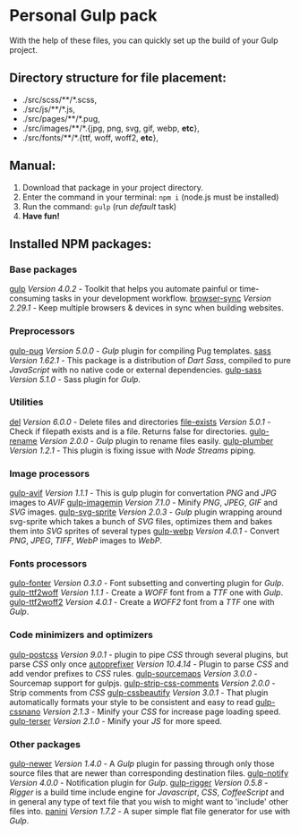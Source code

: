 # Personal Gulp pack
With the help of these files, you can quickly set up the build of your Gulp project.

## Directory structure for file placement:
- ./src/scss/\*\*/\*.scss, 
- ./src/js/\*\*/\*.js, 
- ./src/pages/\*\*/\*.pug, 
- ./src/images/\*\*/\*.{jpg, png, svg, gif, webp, **etc**}, 
- ./src/fonts/\*\*/\*.{ttf, woff, woff2, **etc**}, 

## Manual:
1. Download that package in your project directory.
2. Enter the command in your terminal: `npm i` (node.js must be installed)
3. Run the command: `gulp` (run *default* task)
4. **Have fun!**


## Installed NPM packages:

### Base packages
[gulp](https://www.npmjs.com/package/gulp) *Version 4.0.2* - Toolkit that helps you automate painful or time-consuming tasks in your development workflow.
[browser-sync](https://www.npmjs.com/package/browser-sync) *Version 2.29.1* - Keep multiple browsers & devices in sync when building websites.

### Preprocessors
[gulp-pug](https://www.npmjs.com/package/gulp-pug) *Version 5.0.0* - *Gulp* plugin for compiling Pug templates.
[sass](https://www.npmjs.com/package/sass) *Version 1.62.1* - This package is a distribution of *Dart Sass*, compiled to pure *JavaScript* with no native code or external dependencies.
[gulp-sass](https://www.npmjs.com/package/gulp-sass) *Version 5.1.0* - Sass plugin for *Gulp*.

### Utilities
[del](https://www.npmjs.com/package/del) *Version 6.0.0* - Delete files and directories 
[file-exists](https://www.npmjs.com/package/file-exists) *Version 5.0.1* - Check if filepath exists and is a file. Returns false for directories.
[gulp-rename](https://www.npmjs.com/package/gulp-rename) *Version 2.0.0* - *Gulp* plugin to rename files easily.
[gulp-plumber](https://www.npmjs.com/package/gulp-plumber) *Version 1.2.1* - This plugin is fixing issue with *Node Streams* piping.

### Image processors
[gulp-avif](https://www.npmjs.com/package/gulp-avif) *Version 1.1.1* - This is gulp plugin for convertation *PNG* and *JPG* images to *AVIF*
[gulp-imagemin](https://www.npmjs.com/package/gulp-imagemin) *Version 7.1.0* - Minify *PNG*, *JPEG*, *GIF* and *SVG* images.
[gulp-svg-sprite](https://www.npmjs.com/package/gulp-svg-sprite) *Version 2.0.3* - *Gulp* plugin wrapping around svg-sprite which takes a bunch of *SVG* files, optimizes them and bakes them into *SVG* sprites of several types
[gulp-webp](https://www.npmjs.com/package/gulp-webp) *Version 4.0.1* - Convert *PNG*, *JPEG*, *TIFF*, *WebP* images to *WebP*.

### Fonts processors
[gulp-fonter](https://www.npmjs.com/package/gulp-fonter) *Version 0.3.0* - Font subsetting and converting plugin for *Gulp*.
[gulp-ttf2woff](https://www.npmjs.com/package/gulp-ttf2woff) *Version 1.1.1* - Create a *WOFF* font from a *TTF* one with *Gulp*.
[gulp-ttf2woff2](https://www.npmjs.com/package/gulp-ttf2woff2) *Version 4.0.1* - Create a *WOFF2* font from a *TTF* one with *Gulp*.

### Code minimizers and optimizers
[gulp-postcss](https://www.npmjs.com/package/gulp-postcss) *Version 9.0.1* - plugin to pipe *CSS* through several plugins, but parse *CSS* only once
[autoprefixer](https://www.npmjs.com/package/autoprefixer) *Version 10.4.14* - Plugin to parse *CSS* and add vendor prefixes to *CSS* rules.
[gulp-sourcemaps](https://www.npmjs.com/package/gulp-sourcemaps) *Version 3.0.0* - Sourcemap support for gulpjs.
[gulp-strip-css-comments](https://www.npmjs.com/package/gulp-strip-css-comments) *Version 2.0.0* - Strip comments from *CSS*
[gulp-cssbeautify](https://www.npmjs.com/package/gulp-cssbeautify) *Version 3.0.1* - That plugin automatically formats your style to be consistent and easy to read
[gulp-cssnano](https://www.npmjs.com/package/gulp-cssnano) *Version 2.1.3* - Minify your *CSS* for increase page loading speed.
[gulp-terser](https://www.npmjs.com/package/gulp-terser) *Version 2.1.0* - Minify your *JS* for more speed.

### Other packages
[gulp-newer](https://www.npmjs.com/package/gulp-newer) *Version 1.4.0* - A *Gulp* plugin for passing through only those source files that are newer than corresponding destination files.
[gulp-notify](https://www.npmjs.com/package/gulp-notify) *Version 4.0.0* - Notification plugin for *Gulp*.
[gulp-rigger](https://www.npmjs.com/package/gulp-rigger) *Version 0.5.8* - *Rigger* is a build time include engine for *Javascript*, *CSS*, *CoffeeScript* and in general any type of text file that you wish to might want to 'include' other files into.
[panini](https://www.npmjs.com/package/panini) *Version 1.7.2* - A super simple flat file generator for use with *Gulp*.

